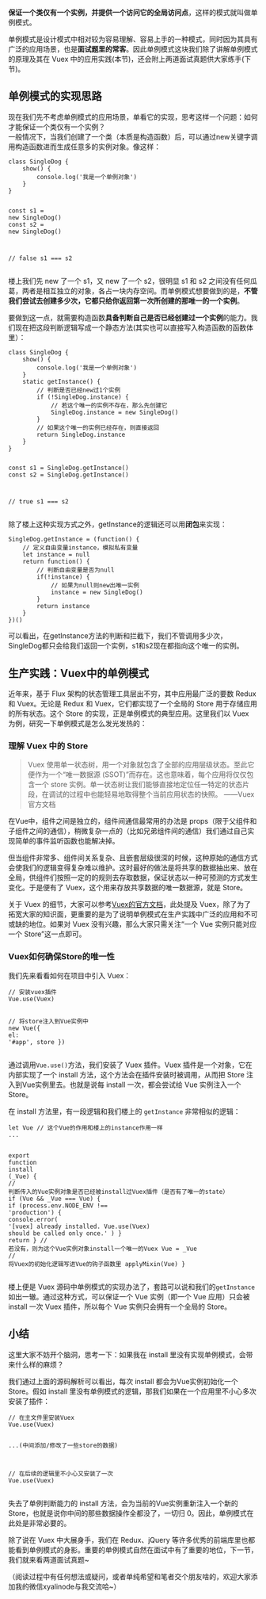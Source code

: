 <p><strong>保证一个类仅有一个实例，并提供一个访问它的全局访问点</strong>，这样的模式就叫做单例模式。</p>
<p>单例模式是设计模式中相对较为容易理解、容易上手的一种模式，同时因为其具有广泛的应用场景，也是<strong>面试题里的常客</strong>。因此单例模式这块我们除了讲解单例模式的原理及其在 Vuex 中的应用实践(本节)，还会附上两道面试真题供大家练手(下节)。    </p>
<h2>单例模式的实现思路</h2>
<p>现在我们先不考虑单例模式的应用场景，单看它的实现，思考这样一个问题：如何才能保证一个类仅有一个实例？<br>
一般情况下，当我们创建了一个类（本质是构造函数）后，可以通过new关键字调用构造函数进而生成任意多的实例对象。像这样：   </p>
<pre><code class="hljs language-javascript"><span class="hljs-class"><span class="hljs-keyword">class</span> <span class="hljs-title">SingleDog</span> </span>{
    show() {
        <span class="hljs-built_in">console</span>.log(<span class="hljs-string">'我是一个单例对象'</span>)
    }
}

<span class="hljs-keyword">const</span> s1 = <span class="hljs-keyword">new</span> SingleDog()
<span class="hljs-keyword">const</span> s2 = <span class="hljs-keyword">new</span> SingleDog()

<span class="hljs-comment">// false</span>
s1 === s2
</code></pre>
<p>楼上我们先 new 了一个 s1，又 new 了一个 s2，很明显 s1 和 s2 之间没有任何瓜葛，两者是相互独立的对象，各占一块内存空间。而单例模式想要做到的是，<strong>不管我们尝试去创建多少次，它都只给你返回第一次所创建的那唯一的一个实例</strong>。    </p>
<p>要做到这一点，就需要构造函数<strong>具备判断自己是否已经创建过一个实例</strong>的能力。我们现在把这段判断逻辑写成一个静态方法(其实也可以直接写入构造函数的函数体里）：</p>
<pre><code class="hljs language-javascript"><span class="hljs-class"><span class="hljs-keyword">class</span> <span class="hljs-title">SingleDog</span> </span>{
    show() {
        <span class="hljs-built_in">console</span>.log(<span class="hljs-string">'我是一个单例对象'</span>)
    }
    <span class="hljs-keyword">static</span> getInstance() {
        <span class="hljs-comment">// 判断是否已经new过1个实例</span>
        <span class="hljs-keyword">if</span> (!SingleDog.instance) {
            <span class="hljs-comment">// 若这个唯一的实例不存在，那么先创建它</span>
            SingleDog.instance = <span class="hljs-keyword">new</span> SingleDog()
        }
        <span class="hljs-comment">// 如果这个唯一的实例已经存在，则直接返回</span>
        <span class="hljs-keyword">return</span> SingleDog.instance
    }
}

<span class="hljs-keyword">const</span> s1 = SingleDog.getInstance()
<span class="hljs-keyword">const</span> s2 = SingleDog.getInstance()

<span class="hljs-comment">// true</span>
s1 === s2
</code></pre>
<p>除了楼上这种实现方式之外，getInstance的逻辑还可以用<strong>闭包</strong>来实现：   </p>
<pre><code class="hljs language-javascript">SingleDog.getInstance = (<span class="hljs-function"><span class="hljs-keyword">function</span>(<span class="hljs-params"></span>) </span>{
    <span class="hljs-comment">// 定义自由变量instance，模拟私有变量</span>
    <span class="hljs-keyword">let</span> instance = <span class="hljs-literal">null</span>
    <span class="hljs-keyword">return</span> <span class="hljs-function"><span class="hljs-keyword">function</span>(<span class="hljs-params"></span>) </span>{
        <span class="hljs-comment">// 判断自由变量是否为null</span>
        <span class="hljs-keyword">if</span>(!instance) {
            <span class="hljs-comment">// 如果为null则new出唯一实例</span>
            instance = <span class="hljs-keyword">new</span> SingleDog()
        }
        <span class="hljs-keyword">return</span> instance
    }
})()
</code></pre>
<p>可以看出，在getInstance方法的判断和拦截下，我们不管调用多少次，SingleDog都只会给我们返回一个实例，s1和s2现在都指向这个唯一的实例。    </p>
<h2>生产实践：Vuex中的单例模式</h2>
<p>近年来，基于 Flux 架构的状态管理工具层出不穷，其中应用最广泛的要数 Redux 和 Vuex。无论是 Redux 和 Vuex，它们都实现了一个全局的 Store 用于存储应用的所有状态。这个 Store 的实现，正是单例模式的典型应用。这里我们以 Vuex 为例，研究一下单例模式是怎么发光发热的：     </p>
<h3>理解 Vuex 中的 Store</h3>
<blockquote>
<p>Vuex 使用单一状态树，用一个对象就包含了全部的应用层级状态。至此它便作为一个“唯一数据源 (SSOT)”而存在。这也意味着，每个应用将仅仅包含一个 store 实例。单一状态树让我们能够直接地定位任一特定的状态片段，在调试的过程中也能轻易地取得整个当前应用状态的快照。       ——Vuex官方文档</p>
</blockquote>
<p>在Vue中，组件之间是独立的，组件间通信最常用的办法是 props（限于父组件和子组件之间的通信），稍微复杂一点的（比如兄弟组件间的通信）我们通过自己实现简单的事件监听函数也能解决掉。</p>
<p>但当组件非常多、组件间关系复杂、且嵌套层级很深的时候，这种原始的通信方式会使我们的逻辑变得复杂难以维护。这时最好的做法是将共享的数据抽出来、放在全局，供组件们按照一定的的规则去存取数据，保证状态以一种可预测的方式发生变化。于是便有了 Vuex，这个用来存放共享数据的唯一数据源，就是 Store。        </p>
<p>关于 Vuex 的细节，大家可以参考<a href="https://vuex.vuejs.org/zh/" target="_blank" rel="nofollow noopener noreferrer">Vuex的官方文档</a>，此处提及 Vuex，除了为了拓宽大家的知识面，更重要的是为了说明单例模式在生产实践中广泛的应用和不可或缺的地位。如果对 Vuex 没有兴趣，那么大家只需关注“一个 Vue 实例只能对应一个 Store”这一点即可。</p>
<h3>Vuex如何确保Store的唯一性</h3>
<p>我们先来看看如何在项目中引入 Vuex：   </p>
<pre><code class="hljs language-javascript"><span class="hljs-comment">// 安装vuex插件</span>
Vue.use(Vuex)

<span class="hljs-comment">// 将store注入到Vue实例中</span>
<span class="hljs-keyword">new</span> Vue({
    <span class="hljs-attr">el</span>: <span class="hljs-string">'#app'</span>,
    store
})
</code></pre>
<p>通过调用<code>Vue.use()</code>方法，我们安装了 Vuex 插件。Vuex 插件是一个对象，它在内部实现了一个 install 方法，这个方法会在插件安装时被调用，从而把 Store 注入到Vue实例里去。也就是说每 install 一次，都会尝试给 Vue 实例注入一个 Store。</p>
<p>在 install 方法里，有一段逻辑和我们楼上的 <code>getInstance</code> 非常相似的逻辑：   </p>
<pre><code class="hljs language-javascript"><span class="hljs-keyword">let</span> Vue <span class="hljs-comment">// 这个Vue的作用和楼上的instance作用一样</span>
...

export <span class="hljs-function"><span class="hljs-keyword">function</span> <span class="hljs-title">install</span> (<span class="hljs-params">_Vue</span>) </span>{
  <span class="hljs-comment">// 判断传入的Vue实例对象是否已经被install过Vuex插件（是否有了唯一的state）</span>
  <span class="hljs-keyword">if</span> (Vue &#x26;&#x26; _Vue === Vue) {
    <span class="hljs-keyword">if</span> (process.env.NODE_ENV !== <span class="hljs-string">'production'</span>) {
      <span class="hljs-built_in">console</span>.error(
        <span class="hljs-string">'[vuex] already installed. Vue.use(Vuex) should be called only once.'</span>
      )
    }
    <span class="hljs-keyword">return</span>
  }
  <span class="hljs-comment">// 若没有，则为这个Vue实例对象install一个唯一的Vuex</span>
  Vue = _Vue
  <span class="hljs-comment">// 将Vuex的初始化逻辑写进Vue的钩子函数里</span>
  applyMixin(Vue)
}
</code></pre>
<p>楼上便是 Vuex 源码中单例模式的实现办法了，套路可以说和我们的<code>getInstance</code>如出一辙。通过这种方式，可以保证一个 Vue 实例（即一个 Vue 应用）只会被 install 一次 Vuex 插件，所以每个 Vue 实例只会拥有一个全局的 Store。    </p>
<h2>小结</h2>
<p>这里大家不妨开个脑洞，思考一下：如果我在 install 里没有实现单例模式，会带来什么样的麻烦？      </p>
<p>我们通过上面的源码解析可以看出，每次 install 都会为Vue实例初始化一个 Store。假如 install 里没有单例模式的逻辑，那我们如果在一个应用里不小心多次安装了插件：   </p>
<pre><code class="hljs language-javascript"><span class="hljs-comment">// 在主文件里安装Vuex</span>
Vue.use(Vuex)

...(中间添加/修改了一些store的数据)

<span class="hljs-comment">// 在后续的逻辑里不小心又安装了一次</span>
Vue.use(Vuex)
</code></pre>
<p>失去了单例判断能力的 install 方法，会为当前的Vue实例重新注入一个新的 Store，也就是说你中间的那些数据操作全都没了，一切归 0。因此，单例模式在此处是非常必要的。     </p>
<p>除了说在 Vuex 中大展身手，我们在 Redux、jQuery 等许多优秀的前端库里也都能看到单例模式的身影。重要的单例模式自然在面试中有了重要的地位，下一节，我们就来看两道面试真题~</p>
<p>（阅读过程中有任何想法或疑问，或者单纯希望和笔者交个朋友啥的，欢迎大家添加我的微信xyalinode与我交流哈~）</p>